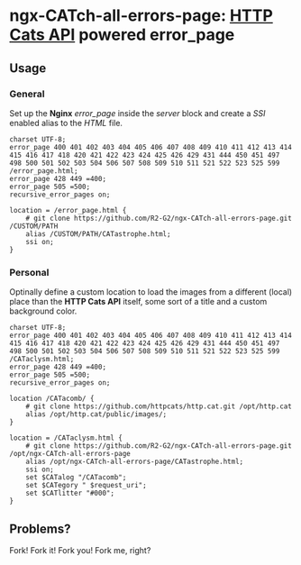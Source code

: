 <!-- Copyright (c) 2022 Ralf Grawunder -->

# ngx-CATch-all-errors-page: [**HTTP Cats API**](https://github.com/httpcats/http.cat) powered error_page

## Usage

### General

Set up the **Nginx** *error_page* inside the *server* block and create a *SSI* enabled alias to the *HTML* file.

```nginx
charset UTF-8;
error_page 400 401 402 403 404 405 406 407 408 409 410 411 412 413 414 415 416 417 418 420 421 422 423 424 425 426 429 431 444 450 451 497 498 500 501 502 503 504 506 507 508 509 510 511 521 522 523 525 599 /error_page.html;
error_page 428 449 =400;
error_page 505 =500;
recursive_error_pages on;

location = /error_page.html {
    # git clone https://github.com/R2-G2/ngx-CATch-all-errors-page.git /CUSTOM/PATH
    alias /CUSTOM/PATH/CATastrophe.html;
    ssi on;
}
```

### Personal

Optinally define a custom location to load the images from a different (local) place than the **HTTP Cats API** itself,
some sort of a title and a custom background color.

```nginx
charset UTF-8;
error_page 400 401 402 403 404 405 406 407 408 409 410 411 412 413 414 415 416 417 418 420 421 422 423 424 425 426 429 431 444 450 451 497 498 500 501 502 503 504 506 507 508 509 510 511 521 522 523 525 599 /CATaclysm.html;
error_page 428 449 =400;
error_page 505 =500;
recursive_error_pages on;

location /CATacomb/ {
    # git clone https://github.com/httpcats/http.cat.git /opt/http.cat
    alias /opt/http.cat/public/images/;
}

location = /CATaclysm.html {
    # git clone https://github.com/R2-G2/ngx-CATch-all-errors-page.git /opt/ngx-CATch-all-errors-page
    alias /opt/ngx-CATch-all-errors-page/CATastrophe.html;
    ssi on;
    set $CATalog "/CATacomb";
    set $CATegory " $request_uri";
    set $CATlitter "#000";
}
```

## Problems?

Fork! Fork it! Fork you! Fork me, right?
